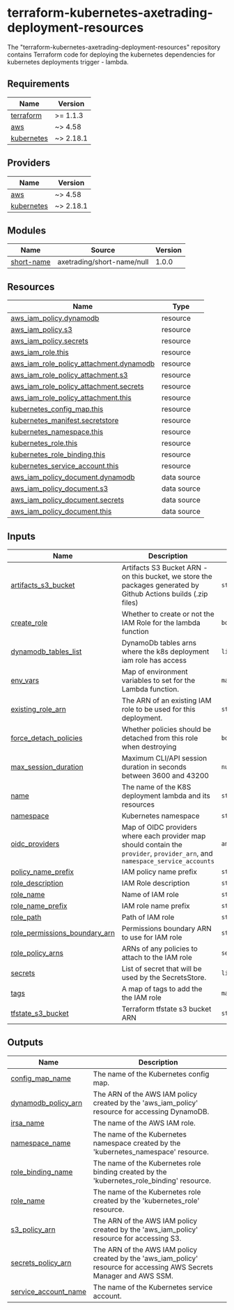 # terraform-kubernetes-axetrading-deployment-resources
The "terraform-kubernetes-axetrading-deployment-resources" repository contains Terraform code for deploying the kubernetes dependencies for kubernetes deployments trigger - lambda.

<!-- BEGIN_TF_DOCS -->
## Requirements

| Name | Version |
|------|---------|
| <a name="requirement_terraform"></a> [terraform](#requirement\_terraform) | >= 1.1.3 |
| <a name="requirement_aws"></a> [aws](#requirement\_aws) | ~> 4.58 |
| <a name="requirement_kubernetes"></a> [kubernetes](#requirement\_kubernetes) | ~> 2.18.1 |

## Providers

| Name | Version |
|------|---------|
| <a name="provider_aws"></a> [aws](#provider\_aws) | ~> 4.58 |
| <a name="provider_kubernetes"></a> [kubernetes](#provider\_kubernetes) | ~> 2.18.1 |

## Modules

| Name | Source | Version |
|------|--------|---------|
| <a name="module_short-name"></a> [short-name](#module\_short-name) | axetrading/short-name/null | 1.0.0 |

## Resources

| Name | Type |
|------|------|
| [aws_iam_policy.dynamodb](https://registry.terraform.io/providers/hashicorp/aws/latest/docs/resources/iam_policy) | resource |
| [aws_iam_policy.s3](https://registry.terraform.io/providers/hashicorp/aws/latest/docs/resources/iam_policy) | resource |
| [aws_iam_policy.secrets](https://registry.terraform.io/providers/hashicorp/aws/latest/docs/resources/iam_policy) | resource |
| [aws_iam_role.this](https://registry.terraform.io/providers/hashicorp/aws/latest/docs/resources/iam_role) | resource |
| [aws_iam_role_policy_attachment.dynamodb](https://registry.terraform.io/providers/hashicorp/aws/latest/docs/resources/iam_role_policy_attachment) | resource |
| [aws_iam_role_policy_attachment.s3](https://registry.terraform.io/providers/hashicorp/aws/latest/docs/resources/iam_role_policy_attachment) | resource |
| [aws_iam_role_policy_attachment.secrets](https://registry.terraform.io/providers/hashicorp/aws/latest/docs/resources/iam_role_policy_attachment) | resource |
| [aws_iam_role_policy_attachment.this](https://registry.terraform.io/providers/hashicorp/aws/latest/docs/resources/iam_role_policy_attachment) | resource |
| [kubernetes_config_map.this](https://registry.terraform.io/providers/hashicorp/kubernetes/latest/docs/resources/config_map) | resource |
| [kubernetes_manifest.secretstore](https://registry.terraform.io/providers/hashicorp/kubernetes/latest/docs/resources/manifest) | resource |
| [kubernetes_namespace.this](https://registry.terraform.io/providers/hashicorp/kubernetes/latest/docs/resources/namespace) | resource |
| [kubernetes_role.this](https://registry.terraform.io/providers/hashicorp/kubernetes/latest/docs/resources/role) | resource |
| [kubernetes_role_binding.this](https://registry.terraform.io/providers/hashicorp/kubernetes/latest/docs/resources/role_binding) | resource |
| [kubernetes_service_account.this](https://registry.terraform.io/providers/hashicorp/kubernetes/latest/docs/resources/service_account) | resource |
| [aws_iam_policy_document.dynamodb](https://registry.terraform.io/providers/hashicorp/aws/latest/docs/data-sources/iam_policy_document) | data source |
| [aws_iam_policy_document.s3](https://registry.terraform.io/providers/hashicorp/aws/latest/docs/data-sources/iam_policy_document) | data source |
| [aws_iam_policy_document.secrets](https://registry.terraform.io/providers/hashicorp/aws/latest/docs/data-sources/iam_policy_document) | data source |
| [aws_iam_policy_document.this](https://registry.terraform.io/providers/hashicorp/aws/latest/docs/data-sources/iam_policy_document) | data source |

## Inputs

| Name | Description | Type | Default | Required |
|------|-------------|------|---------|:--------:|
| <a name="input_artifacts_s3_bucket"></a> [artifacts\_s3\_bucket](#input\_artifacts\_s3\_bucket) | Artifacts S3 Bucket ARN - on this bucket, we store the packages generated by Github Actions builds (.zip files) | `string` | `""` | no |
| <a name="input_create_role"></a> [create\_role](#input\_create\_role) | Whether to create or not the IAM Role for the lambda function | `bool` | `true` | no |
| <a name="input_dynamodb_tables_list"></a> [dynamodb\_tables\_list](#input\_dynamodb\_tables\_list) | DynamoDb tables arns where the k8s deployment iam role has access | `list(string)` | `[]` | no |
| <a name="input_env_vars"></a> [env\_vars](#input\_env\_vars) | Map of environment variables to set for the Lambda function. | `map(string)` | `{}` | no |
| <a name="input_existing_role_arn"></a> [existing\_role\_arn](#input\_existing\_role\_arn) | The ARN of an existing IAM role to be used for this deployment. | `string` | `null` | no |
| <a name="input_force_detach_policies"></a> [force\_detach\_policies](#input\_force\_detach\_policies) | Whether policies should be detached from this role when destroying | `bool` | `true` | no |
| <a name="input_max_session_duration"></a> [max\_session\_duration](#input\_max\_session\_duration) | Maximum CLI/API session duration in seconds between 3600 and 43200 | `number` | `null` | no |
| <a name="input_name"></a> [name](#input\_name) | The name of the K8S deployment lambda and its resources | `string` | n/a | yes |
| <a name="input_namespace"></a> [namespace](#input\_namespace) | Kubernetes namespace | `string` | `"default"` | no |
| <a name="input_oidc_providers"></a> [oidc\_providers](#input\_oidc\_providers) | Map of OIDC providers where each provider map should contain the `provider`, `provider_arn`, and `namespace_service_accounts` | `any` | `{}` | no |
| <a name="input_policy_name_prefix"></a> [policy\_name\_prefix](#input\_policy\_name\_prefix) | IAM policy name prefix | `string` | `"aws"` | no |
| <a name="input_role_description"></a> [role\_description](#input\_role\_description) | IAM Role description | `string` | `null` | no |
| <a name="input_role_name"></a> [role\_name](#input\_role\_name) | Name of IAM role | `string` | `null` | no |
| <a name="input_role_name_prefix"></a> [role\_name\_prefix](#input\_role\_name\_prefix) | IAM role name prefix | `string` | `null` | no |
| <a name="input_role_path"></a> [role\_path](#input\_role\_path) | Path of IAM role | `string` | `"/"` | no |
| <a name="input_role_permissions_boundary_arn"></a> [role\_permissions\_boundary\_arn](#input\_role\_permissions\_boundary\_arn) | Permissions boundary ARN to use for IAM role | `string` | `null` | no |
| <a name="input_role_policy_arns"></a> [role\_policy\_arns](#input\_role\_policy\_arns) | ARNs of any policies to attach to the IAM role | `set(string)` | `[]` | no |
| <a name="input_secrets"></a> [secrets](#input\_secrets) | List of secret that will be used by the SecretsStore. | `list(string)` | `[]` | no |
| <a name="input_tags"></a> [tags](#input\_tags) | A map of tags to add the the IAM role | `map(any)` | `{}` | no |
| <a name="input_tfstate_s3_bucket"></a> [tfstate\_s3\_bucket](#input\_tfstate\_s3\_bucket) | Terraform tfstate s3 bucket ARN | `string` | `""` | no |

## Outputs

| Name | Description |
|------|-------------|
| <a name="output_config_map_name"></a> [config\_map\_name](#output\_config\_map\_name) | The name of the Kubernetes config map. |
| <a name="output_dynamodb_policy_arn"></a> [dynamodb\_policy\_arn](#output\_dynamodb\_policy\_arn) | The ARN of the AWS IAM policy created by the 'aws\_iam\_policy' resource for accessing DynamoDB. |
| <a name="output_irsa_name"></a> [irsa\_name](#output\_irsa\_name) | The name of the AWS IAM role. |
| <a name="output_namespace_name"></a> [namespace\_name](#output\_namespace\_name) | The name of the Kubernetes namespace created by the 'kubernetes\_namespace' resource. |
| <a name="output_role_binding_name"></a> [role\_binding\_name](#output\_role\_binding\_name) | The name of the Kubernetes role binding created by the 'kubernetes\_role\_binding' resource. |
| <a name="output_role_name"></a> [role\_name](#output\_role\_name) | The name of the Kubernetes role created by the 'kubernetes\_role' resource. |
| <a name="output_s3_policy_arn"></a> [s3\_policy\_arn](#output\_s3\_policy\_arn) | The ARN of the AWS IAM policy created by the 'aws\_iam\_policy' resource for accessing S3. |
| <a name="output_secrets_policy_arn"></a> [secrets\_policy\_arn](#output\_secrets\_policy\_arn) | The ARN of the AWS IAM policy created by the 'aws\_iam\_policy' resource for accessing AWS Secrets Manager and AWS SSM. |
| <a name="output_service_account_name"></a> [service\_account\_name](#output\_service\_account\_name) | The name of the Kubernetes service account. |
<!-- END_TF_DOCS -->